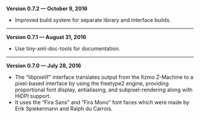 


   **Version 0.7.2 — October 9, 2016**

 - Improved build system for separate library and interface builds.

---


   **Version 0.7.1 — August 31, 2016**

 - Use tiny-xml-doc-tools for documentation.

---


   **Version 0.7.0 — July 28, 2016**

 - The “libpixelif” interface translates output from the fizmo Z-Machine to a pixel-based interface by using the freetype2 engine, providing proportional font display, antialiasing, and subpixel-rendering along with HiDPI support.
 - It uses the “Fira Sans” and “Fira Mono” font faces which were made by Erik Spiekermann and Ralph du Carrois.


